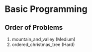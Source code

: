 # Basic Programming

## Order of Problems
1. mountain_and_valley (Medium)
2. ordered_christmas_tree (Hard)
